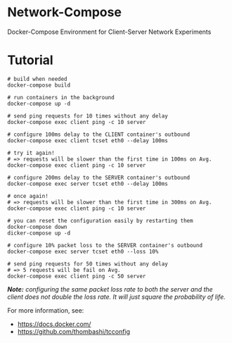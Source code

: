 # Network-Compose

Docker-Compose Environment for Client-Server Network Experiments

# Tutorial

```shell
# build when needed
docker-compose build

# run containers in the background
docker-compose up -d

# send ping requests for 10 times without any delay
docker-compose exec client ping -c 10 server

# configure 100ms delay to the CLIENT container's outbound
docker-compose exec client tcset eth0 --delay 100ms

# try it again!
# => requests will be slower than the first time in 100ms on Avg.
docker-compose exec client ping -c 10 server

# configure 200ms delay to the SERVER container's outbound
docker-compose exec server tcset eth0 --delay 100ms

# once again!
# => requests will be slower than the first time in 300ms on Avg.
docker-compose exec client ping -c 10 server

# you can reset the configuration easily by restarting them
docker-compose down
dicker-compose up -d

# configure 10% packet loss to the SERVER container's outbound
docker-compose exec server tcset eth0 --loss 10%

# send ping requests for 50 times without any delay
# => 5 requests will be fail on Avg.
docker-compose exec client ping -c 50 server
```

_**Note:** configuring the same packet loss rate to both the server and the client does not double the loss rate. It
will just square the probability of life._

For more information, see:

- https://docs.docker.com/
- https://github.com/thombashi/tcconfig
